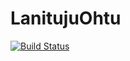 # LanitujuOhtu

[![Build Status](https://travis-ci.org/Mapukto/LanitujuOhtu.svg?branch=master)](https://travis-ci.org/Mapukto/LanitujuOhtu)
